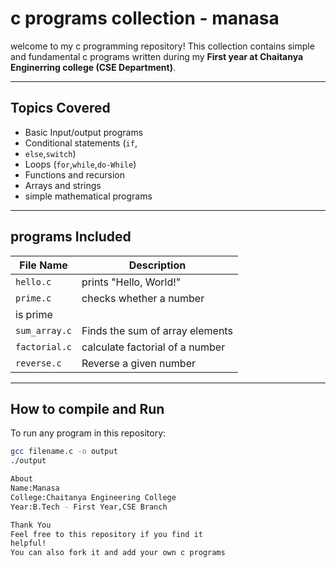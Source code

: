 # c programs collection - manasa
welcome to my c programming
repository!
This collection contains simple and fundamental 
c programs written during my **First year at Chaitanya
Enginerring college (CSE Department)**.

- - -
## Topics Covered
- Basic Input/output programs
- Conditional statements (`if`,
- `else`,`switch`)
- Loops (`for`,`while`,`do-While`)
- Functions and recursion
- Arrays and strings
- simple mathematical programs

---
## programs Included
| File Name | Description |
|------------|-------------|
| `hello.c` | prints "Hello, World!" |
| `prime.c` | checks whether a number
is prime |
| `sum_array.c` | Finds the sum of array elements |
| `factorial.c` | calculate factorial of a number |
| `reverse.c` |Reverse a given number |

---
## How to compile and Run 
To run any program in this repository:
```bash
gcc filename.c -o output
./output

About
Name:Manasa
College:Chaitanya Engineering College
Year:B.Tech - First Year,CSE Branch

Thank You
Feel free to this repository if you find it
helpful!
You can also fork it and add your own c programs

